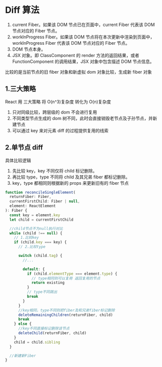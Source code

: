 # Diff 算法

1. current Fiber。如果该 DOM 节点已在页面中，current Fiber 代表该 DOM 节点对应的 Fiber 节点。
2. workInProgress Fiber。如果该 DOM 节点将在本次更新中渲染到页面中，workInProgress Fiber 代表该 DOM 节点对应的 Fiber 节点。
3. DOM 节点本身。
4. JSX 对象。即 ClassComponent 的 render 方法的返回结果，或者 FunctionComponent 的调用结果，JSX 对象中包含描述 DOM 节点信息。

比较的是当前节点的旧 fiber 对象和新虚拟 dom 对象比较，生成新 fiber 对象

## 1.三大策略

React 用 三大策略 将 O(n^3)复杂度 转化为 O(n)复杂度

1. 只对同级比较，跨层级的 dom 不会进行复用
2. 不同类型节点生成的 dom 树不同，此时会直接销毁老节点及子孙节点，并新建节点
3. 可以通过 key 来对元素 diff 的过程提供复用的线索

## 2.单节点 diff

具体比较逻辑

1. 先比较 key，key 不同仅将 child 标记删除。
2. 再比较 type，type 不同将 child 及其兄弟 fiber 都标记删除。
3. key，type 都相同则根据新的 props 来更新旧有的 fiber 节点

```js
function reconcileSingleElement(
  returnFiber: Fiber,
  currentFirstChild: Fiber | null,
  element: ReactElement
): Fiber {
  const key = element.key
  let child = currentFirstChild

  //child节点不为null执行对比
  while (child !== null) {
    // 1.比较key
    if (child.key === key) {
      // 2.比较type

      switch (child.tag) {
        //...

        default: {
          if (child.elementType === element.type) {
            // type相同则可以复用 返回复用的节点
            return existing
          }
          // type不同跳出
          break
        }
      }
      //key相同，type不同则把fiber及和兄弟fiber标记删除
      deleteRemainingChildren(returnFiber, child)
      break
    } else {
      //key不同直接标记删除该节点
      deleteChild(returnFiber, child)
    }
    child = child.sibling
  }

  //新建新Fiber
}
```
